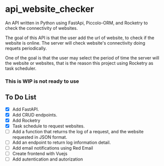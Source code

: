 # api_website_checker
An API written in Python using FastApi, Piccolo-ORM, and Rocketry to check the connectivity of websites.

The goal of this API is that the user add the url of website, to check if the website is online. The server will check website's connectivity doing requets periodically.

One of the goal is that the user may select the period of time the server will the website or websites, that is the reason this project using Rocketry as task scheduler.

### This is WIP is not ready to use

## To Do List

- [X] Add FastAPI.
- [X] Add CRUD endpoints.
- [X] Add Rocketry
- [X] Task schedule to request websites.
- [ ] Add a function that returns the log of a request, and the website requested in JSON format.
- [ ] Add an endpoint to return log information detail.
- [ ] Add email notifications using Red Email
- [ ] Create frontend with Vuejs
- [ ] Add autentication and autorization
